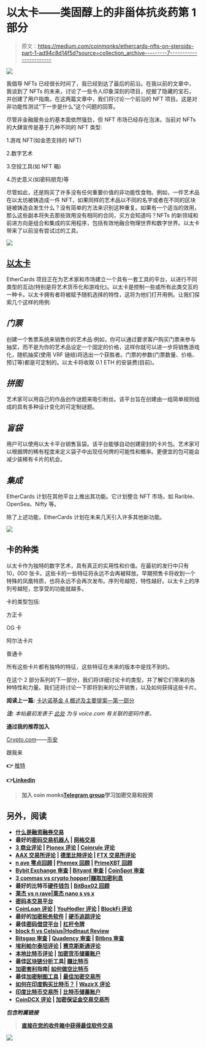 # 以太卡——类固醇上的非甾体抗炎药第 1 部分

> 原文：<https://medium.com/coinmonks/ethercards-nfts-on-steroids-part-1-ad94c8d14f5d?source=collection_archive---------7----------------------->

![](img/d8532cec0e888192af7f2945dad1bb5a.png)

我倡导 NFTs 已经很长时间了，我已经到达了最后的前沿。在我以前的文章中，我谈到了 NFTs 的未来，讨论了一些令人印象深刻的项目，挖掘了隐藏的宝石，并创建了用户指南。在这两篇文章中，我们将讨论一个前沿的 NFT 项目。这是对非功能性测试“下一步是什么”这个问题的回答。

尽管非金融服务业的基本面依然强劲，但 NFT 市场已经存在泡沫。当前对 NFTs 的大肆宣传是基于几种不同的 NFT 类型:

1.游戏 NFT(如金恩支持的 NFT)

2.数字艺术

3.空投工具(如 NFT 箱)

4.历史意义(如密码朋克)等

尽管如此，还是购买了许多没有任何重要价值的非功能性食物。例如，一件艺术品在以太坊被铸造成一件 NFT，如果同样的艺术品以不同的名字或者在不同的区块链被铸造会发生什么？没有简单的方法来识别这种重复。如果有一个适当的效用，那么这些副本将失去那些效用没有相同的合同，买方会知道吗？NFTs 的新领域和前进方向是组合和集成的实用程序，包括有效地融合物理世界和数字世界。以太卡带来了以前没有尝试过的工具。

![](img/16c7982178925f6eee7db62cfca69684.png)

## [**以太卡**](https://ether.cards/)

EtherCards 项目正在为艺术家和市场建立一个具有一套工具的平台，以进行不同类型的互动(特别是将艺术货币化和游戏化)。以太卡是控制一些或所有此类交互的一种卡。以太卡拥有者将被赋予随机选择的特性，这将为他们打开用例。让我们探索几个这样的用例:

## ***门票***

创建一个售票系统来销售你的艺术品:例如，你可以通过要求客户购买门票来参与抽奖，而不是为你的艺术品设定一个固定的价格，这样你就可以进一步将销售游戏化，随机抽奖(使用 VRF 链结)将选出一个获胜者。门票的参数(门票数量、价格、预订等)都是可定制的。以太卡将收取 0.1 ETH 的安装费(目前)。

## ***拼图***

艺术家可以用自己的作品创作谜题来吸引粉丝。该平台旨在创建由一组简单规则组成的具有多种设计变化的可定制谜题。

## ***盲袋***

用户可以使用以太卡平台销售盲袋。该平台能够自动创建密封的卡片包。艺术家可以根据牌的稀有程度来定义袋子中出现任何牌的可能性和概率。更便宜的包可能会减少装稀有卡片的机会。

## ***集成***

EtherCards 计划在其他平台上推出其功能。它计划整合 NFT 市场，如 Rarible、OpenSea、Nifty 等。

除了上述功能，EtherCards 计划在未来几天引入许多其他新功能。

![](img/1243758d98200db688d89ddeccaf91b5.png)

## **卡的种类**

以太卡作为独特的数字艺术，具有真正的实用性和价值。在最初的发行中只有 10，000 张卡。这些卡的一些特征将永远不会再被释放。早期预售卡将收到一个特殊的凤凰特质，也将永远不会再次发布。序列号越短，特性越好。以太卡上的序列号越短，您享受的功能就越多。

卡的类型包括:

方正卡

OG 卡

阿尔法卡片

普通卡

所有这些卡片都有独特的特征，这些特征在未来的版本中是找不到的。

在这个 2 部分系列的下一部分，我们将详细讨论卡的类型，并了解它们带来的各种特性和力量。我们还将讨论一下即将到来的公开销售，以及如何获得这些卡片。

**阅读上一篇:** [卡达诺基金 4 概述及主要提案—第一部分](https://tulip311bit.medium.com/cardano-fund-4-overview-and-top-proposals-part-1-5555b5f7f96)

***注:*** *本帖最初发表于* [*此处*](https://www.voice.com/post/@tulip/ethercards-nfts-on-steroids-part-1-1615815083-1445878923) *为与 voice.com 有关联的密码作者。*

**通过我的推荐加入**

[Crypto.com](https://binance.com/en/register?ref=E8PCD3AF)——[币安](https://platinum.crypto.com/r/sut3pd9bzn)

跟我来

**👉** [推特](https://twitter.com/rumadas123)

**👉**[**Linkedin**](https://www.linkedin.com/in/ruma-das-a1439320/)

> **加入 coin monks[Telegram group](https://t.me/joinchat/EPmjKpNYwRMsBI4p)学习加密交易和投资**

## **另外，阅读**

*   **[什么是融资融券交易](https://blog.coincodecap.com/margin-trading)**
*   **最好的[密码交易机器人](/coinmonks/crypto-trading-bot-c2ffce8acb2a) | [网格交易](https://blog.coincodecap.com/grid-trading)**
*   **[3 商业评论](/coinmonks/3commas-review-an-excellent-crypto-trading-bot-2020-1313a58bec92) | [Pionex 评论](/coinmonks/pionex-review-exchange-with-crypto-trading-bot-1e459d0191ea) | [Coinrule 评论](/coinmonks/coinrule-review-2021-a-beginner-friendly-crypto-trading-bot-daf0504848ba)**
*   **[AAX 交易所评论](/coinmonks/aax-exchange-review-2021-67c5ea09330c) | [德里比特评论](/coinmonks/deribit-review-options-fees-apis-and-testnet-2ca16c4bbdb2) | [FTX 交易所评论](/coinmonks/ftx-crypto-exchange-review-53664ac1198f)**
*   **[n ave 零点回顾](/coinmonks/ngrave-zero-review-c465cf8307fc) | [Phemex 回顾](/coinmonks/phemex-review-4cfba0b49e28) | [PrimeXBT 回顾](/coinmonks/primexbt-review-88e0815be858)**
*   **[Bybit Exchange 审查](/coinmonks/bybit-exchange-review-dbd570019b71) | [Bityard 审查](/coinmonks/bityard-review-7d104239be35) | [CoinSpot 审查](https://blog.coincodecap.com/coinspot-review)**
*   **[3 commas vs crypto hopper](/coinmonks/3commas-vs-pionex-vs-cryptohopper-best-crypto-bot-6a98d2baa203)|[赚取加密利息](/coinmonks/earn-crypto-interest-b10b810fdda3)**
*   **最好的比特币[硬件钱包](/coinmonks/the-best-cryptocurrency-hardware-wallets-of-2020-e28b1c124069?source=friends_link&sk=324dd9ff8556ab578d71e7ad7658ad7c) | [BitBox02 回顾](/coinmonks/bitbox02-review-your-swiss-bitcoin-hardware-wallet-c36c88fff29)**
*   **[莱杰 vs n rave](/coinmonks/ledger-vs-ngrave-zero-7e40f0c1d694)|[莱杰 nano s vs x](/coinmonks/ledger-nano-s-vs-x-battery-hardware-price-storage-59a6663fe3b0)**
*   **[密码本交易平台](/coinmonks/top-10-crypto-copy-trading-platforms-for-beginners-d0c37c7d698c)**
*   **[CoinLoan 评论](/coinmonks/coinloan-review-18128b9badc4) | [YouHodler 评论](/coinmonks/youhodler-4-easy-ways-to-make-money-98969b9689f2) | [BlockFi 评论](/coinmonks/blockfi-review-53096053c097)**
*   **最好的[加密税务软件](/coinmonks/best-crypto-tax-tool-for-my-money-72d4b430816b) | [硬币追踪评论](/coinmonks/cointracking-review-a-reliable-cryptocurrency-tax-software-5114e3eb5737)**
*   **最佳[密码借贷平台](/coinmonks/top-5-crypto-lending-platforms-in-2020-that-you-need-to-know-a1b675cec3fa) | [杠杆令牌](/coinmonks/leveraged-token-3f5257808b22)**
*   **[block fi vs Celsius](/coinmonks/blockfi-vs-celsius-vs-hodlnaut-8a1cc8c26630)|[Hodlnaut Review](/coinmonks/hodlnaut-review-best-way-to-hodl-is-to-earn-interest-on-your-bitcoin-6658a8c19edf)**
*   **[Bitsgap 审查](/coinmonks/bitsgap-review-a-crypto-trading-bot-that-makes-easy-money-a5d88a336df2) | [Quadency 审查](/coinmonks/quadency-review-a-crypto-trading-automation-platform-3068eaa374e1) | [Bitbns 审查](/coinmonks/bitbns-review-38256a07e161)**
*   **[埃利帕尔泰坦评论](/coinmonks/ellipal-titan-review-85e9071dd029) | [赛克斯斯通评论](/coinmonks/secux-stone-hardware-wallet-review-15-discount-coupon-2020-7577032faa6e)**
*   **[本地比特币评论](/coinmonks/localbitcoins-review-6cc001c6ed56) | [加密货币储蓄账户](https://blog.coincodecap.com/cryptocurrency-savings-accounts)**
*   **最佳[区块链分析](https://bitquery.io/blog/best-blockchain-analysis-tools-and-software)工具| [赚比特币](/coinmonks/earn-bitcoin-6e8bd3c592d9)**
*   **[加密套利](/coinmonks/crypto-arbitrage-guide-how-to-make-money-as-a-beginner-62bfe5c868f6)指南| [如何做空比特币](/coinmonks/how-to-short-bitcoin-568a2d0b4ae5)**
*   **最佳[加密制图工具](/coinmonks/what-are-the-best-charting-platforms-for-cryptocurrency-trading-85aade584d80) | [最佳加密交易所](/coinmonks/crypto-exchange-dd2f9d6f3769)**
*   **[如何在印度购买比特币？](/coinmonks/buy-bitcoin-in-india-feb50ddfef94) | [WazirX 评论](/coinmonks/wazirx-review-5c811b074f5b)**
*   **[印度比特币交易所](/coinmonks/bitcoin-exchange-in-india-7f1fe79715c9) | [比特币储蓄账户](/coinmonks/bitcoin-savings-account-e65b13f92451)**
*   **[CoinDCX 评论](/coinmonks/coindcx-review-8444db3621a2) | [加密保证金交易交易所](https://blog.coincodecap.com/crypto-margin-trading-exchanges)**

***包含附属链接***

> **[直接在您的收件箱中获得最佳软件交易](/coinmonks/newsletters/coinmonks)**

**[![](img/160ce73bd06d46c2250251e7d5969f9d.png)](https://medium.com/coinmonks/newsletters/coinmonks)**